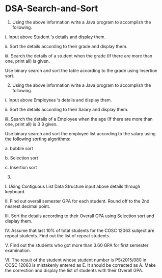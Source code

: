 # DSA-Search-and-Sort

01) Using the above information write a Java program to accomplish the following.

i. Input above Student ‘s details and display them.

ii. Sort the details according to their grade and display them.

iii. Search the details of a student when the grade (If there are more than one, print all) is given.

Use binary search and sort the table according to the grade using Insertion sort.

02) Using the above information write a Java program to accomplish the following.
   
i. Input above Employees ‘s details and display them.

ii. Sort the details according to their Salary and display them.

iii. Search the details of a Employee when the age (If there are more than one, print all) is 3 3 given.

Use binary search and sort the employee list according to the salary using the following sorting algorithms:

a. bubble sort

b. Selection sort

c. Insertion sort

03)

I. Using Contiguous List Data Structure input above details through keyboard.

II. Find out overall semester GPA for each student. Round off to the 2nd nearest decimal point.

III. Sort the details according to their Overall GPA using Selection sort and display them.

IV. Assume that last 10% of total students for the COSC 12063 subject are repeat students.
Find out the list of repeat students.

V. Find out the students who got more than 3.60 GPA for first semester examination.

VI. The result of the student whose student number is PS/2015/080 in COSC 12063 is mistakenly entered as E. It should be corrected as A. Make the correction and display the list of students with their Overall GPA.
